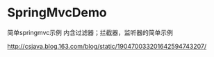 # SpringMvcDemo
简单springmvc示例
内含过滤器；拦截器，监听器的简单示例

http://csjava.blog.163.com/blog/static/190470033201642594743207/
